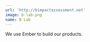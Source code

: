 ```yaml
---
url: 'http://bimpactassessment.net'
image: b-lab.png
name: B Lab
---
```

We use Ember to build our products.
